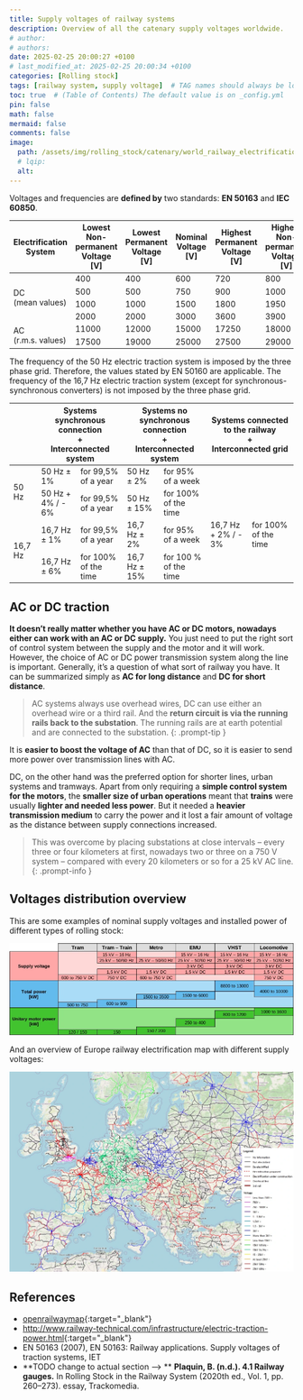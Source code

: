 ```yaml
---
title: Supply voltages of railway systems
description: Overview of all the catenary supply voltages worldwide.
# author:
# authors:
date: 2025-02-25 20:00:27 +0100
# last_modified_at: 2025-02-25 20:00:34 +0100
categories: [Rolling stock]
tags: [railway system, supply voltage]  # TAG names should always be lowercase
toc: true  # (Table of Contents) The default value is on _config.yml
pin: false
math: false
mermaid: false
comments: false
image:
  path: /assets/img/rolling_stock/catenary/world_railway_electrification_with_legend.webp
  # lqip:
  alt:
---
```


Voltages and frequencies are **defined by** two standards: **EN 50163** and **IEC 60850**.

<table><thead>
  <tr>
    <th style="text-align: center;">Electrification System</th>
    <th style="text-align: center;">Lowest<br>Non-permanent<br>Voltage [V]</th>
    <th style="text-align: center;">Lowest<br>Permanent<br>Voltage [V]</th>
    <th style="text-align: center;">Nominal<br>Voltage [V]</th>
    <th style="text-align: center;">Highest<br>Permanent<br>Voltage [V]</th>
    <th style="text-align: center;">Highest<br>Non-permanent<br>Voltage [V]</th>
  </tr></thead>
<tbody>
  <tr>
    <td rowspan="4">DC<br>(mean values)</td>
    <td>400</td>
    <td>400</td>
    <td>600</td>
    <td>720</td>
    <td>800</td>
  </tr>
  <tr>
    <td>500</td>
    <td>500</td>
    <td>750</td>
    <td>900</td>
    <td>1000</td>
  </tr>
  <tr>
    <td>1000</td>
    <td>1000</td>
    <td>1500</td>
    <td>1800</td>
    <td>1950</td>
  </tr>
  <tr>
    <td>2000</td>
    <td>2000</td>
    <td>3000</td>
    <td>3600</td>
    <td>3900</td>
  </tr>
  <tr>
    <td rowspan="2">AC<br>(r.m.s. values)</td>
    <td>11000</td>
    <td>12000</td>
    <td>15000</td>
    <td>17250</td>
    <td>18000</td>
  </tr>
  <tr>
    <td>17500</td>
    <td>19000</td>
    <td>25000</td>
    <td>27500</td>
    <td>29000</td>
  </tr>
</tbody></table>

The frequency of the 50 Hz electric traction system is imposed by the three phase grid. Therefore, the
values stated by EN 50160 are applicable. The frequency of the 16,7 Hz electric traction system (except
for synchronous- synchronous converters) is not imposed by the three phase grid.

<table><thead>
  <tr>
    <th></th>
    <th colspan="2" style="text-align: center;">Systems synchronous connection<br>+<br>Interconnected system</th>
    <th colspan="2" style="text-align: center;">Systems no synchronous connection<br>+<br>Interconnected system</th>
    <th colspan="2" style="text-align: center;">Systems connected to the railway<br>+<br>Interconnected grid</th>
  </tr></thead>
<tbody>
  <tr>
    <td rowspan="2">50 Hz</td>
    <td>50 Hz ± 1%</td>
    <td>for 99,5% of a year</td>
    <td>50 Hz ± 2%</td>
    <td>for 95% of a week</td>
    <td></td>
    <td></td>
  </tr>
  <tr>
    <td>50 Hz + 4% / - 6%</td>
    <td>for 99,5% of a year</td>
    <td>50 Hz ± 15%</td>
    <td>for 100% of the time</td>
    <td></td>
    <td></td>
  </tr>
  <tr>
    <td rowspan="2">16,7 Hz</td>
    <td>16,7 Hz ± 1%</td>
    <td>for 99,5% of a year</td>
    <td>16,7 Hz ± 2%</td>
    <td>for 95% of a week</td>
    <td>16,7 Hz + 2% / - 3%</td>
    <td>for 100% of the time</td>
  </tr>
  <tr>
    <td>16,7 Hz ± 6%</td>
    <td>for 100% of the time</td>
    <td>16,7 Hz ± 15%</td>
    <td>for 100 % of the time</td>
    <td></td>
    <td></td>
  </tr>
</tbody></table>

## AC or DC traction

**It doesn’t really matter whether you have AC or DC motors, nowadays either can work with an AC or DC supply.** You just need to put the right sort of control system between the supply and the motor and it will work. However, the choice of AC or DC power transmission system along the line is important. Generally, it’s a question of what sort of railway you have. It can be summarized simply as **AC for long distance** and **DC for short distance**.

> AC systems always use overhead wires, DC can use either an overhead wire or a third rail. And the **return circuit is via the running rails back to the substation**. The running rails are at earth potential and are connected to the substation.
{: .prompt-tip }

It is **easier to boost the voltage of AC** than that of DC, so it is easier to send more power over transmission lines with AC.

DC, on the other hand was the preferred option for shorter lines, urban systems and tramways. Apart from only requiring a **simple control system for the motors**, the **smaller size of urban operations** meant that **trains** were usually **lighter and needed less power**. But it needed a **heavier transmission medium** to carry the power and it lost a fair amount of voltage as the distance between supply connections increased.

> This was overcome by placing substations at close intervals – every three or four kilometers at first, nowadays two or three on a 750 V system – compared with every 20 kilometers or so for a 25 kV AC line.
{: .prompt-info }

## Voltages distribution overview

This are some examples of nominal supply voltages and installed power of different types of rolling stock:

![Supply voltages and installed power of different types of rolling stock](/assets/img/rolling_stock/catenary/supply_voltages_installed_power_on_different_type_rolling_stock.webp)

And an overview of Europe railway electrification map with different supply voltages:

![Europe railway supply voltage map](/assets/img/rolling_stock/catenary/europe_supply_voltage.webp)

## References

- [openrailwaymap](https://openrailwaymap.org/){:target="_blank"}
- <http://www.railway-technical.com/infrastructure/electric-traction-power.html>{:target="_blank"}
- EN 50163 (2007), EN 50163: Railway applications. Supply voltages of traction systems, IET
- **TODO change to actual section --> ** **Plaquin, B. (n.d.). 4.1 Railway gauges.** In Rolling Stock in the Railway System (2020th ed., Vol. 1, pp. 260–273). essay, Trackomedia.
